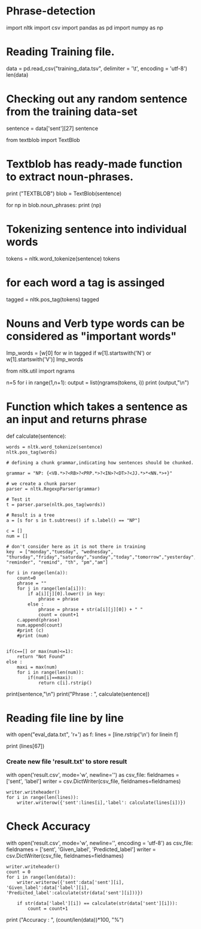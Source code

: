 # Phrase-detection
import nltk
import csv
import pandas as pd
import numpy as np
# Reading Training file.
data = pd.read_csv("training_data.tsv", delimiter = '\t', encoding = 'utf-8')
len(data)
# Checking out any random sentence from the training data-set
sentence = data['sent'][27]
sentence

from textblob import TextBlob

# Textblob has ready-made function to extract noun-phrases.
print ("TEXTBLOB")
blob = TextBlob(sentence)

for np in blob.noun_phrases:
    print (np)
    
# Tokenizing sentence into individual words
tokens = nltk.word_tokenize(sentence)
tokens

# for each word a tag is assinged
tagged = nltk.pos_tag(tokens)
tagged

# Nouns and Verb type words can be considered as "important words"
Imp_words = [w[0] for w in tagged if w[1].startswith('N') or w[1].startswith('V')]
Imp_words

from nltk.util import ngrams

n=5
for i in range(1,n+1):
    output = list(ngrams(tokens, i))
    print (output,"\n")
    
# Function which takes a sentence as an input and returns phrase

def calculate(sentence):
    
    words = nltk.word_tokenize(sentence)
    nltk.pos_tag(words)
    
    # defining a chunk grammar,indicating how sentences should be chunked. 
    
    grammar = "NP: {<VB.*>?<RB>?<PRP.*>?<IN>?<DT>?<JJ.*>*<NN.*>+}"
    
    # we create a chunk parser
    parser = nltk.RegexpParser(grammar)
    
    # Test it 
    t = parser.parse(nltk.pos_tag(words))
    
    # Result is a tree 
    a = [s for s in t.subtrees() if s.label() == "NP"]
    
    c = []
    num = []
    
    # don't consider here as it is not there in training
    key  = ["monday","tuesday", "wednesday", "thursday","friday","saturday","sunday","today","tomorrow","yesterday", "reminder", "remind", "th", "pm","am"]
    
    for i in range(len(a)):
        count=0
        phrase = ""
        for j in range(len(a[i])):
            if a[i][j][0].lower() in key:
                phrase = phrase
            else :
                phrase = phrase + str(a[i][j][0]) + " "
                count = count+1
        c.append(phrase)
        num.append(count)
        #print (c)
        #print (num)
       
    
    if(c==[] or max(num)<=1):
        return "Not Found"
    else :
        maxi = max(num)
        for i in range(len(num)):
            if(num[i]==maxi):
                return c[i].rstrip()
                
 
print(sentence,"\n") 
print("Phrase  :   ", calculate(sentence))


# Reading file line by line 
with open("eval_data.txt", 'r+') as f:
    lines = [line.rstrip('\n') for linein f]
    
print (lines[67])

### Create new file 'result.txt' to store result

with open('result.csv', mode='w', newline='') as csv_file:
    fieldnames = ['sent', 'label']
    writer = csv.DictWriter(csv_file, fieldnames=fieldnames)
    
    writer.writeheader()
    for i in range(len(lines)):
        writer.writerow({'sent':lines[i],'label': calculate(lines[i])})
# Check Accuracy
with open('result.csv', mode='w', newline='', encoding = 'utf-8') as csv_file:
    fieldnames = ['sent', 'Given_label', 'Predicted_label']
    writer = csv.DictWriter(csv_file, fieldnames=fieldnames)
    
    writer.writeheader()
    count = 0
    for i in range(len(data)):
        writer.writerow({'sent':data['sent'][i], 'Given_label':data['label'][i], 'Predicted_label':calculate(str(data['sent'][i]))})
        
        if str(data['label'][i]) == calculate(str(data['sent'][i])):
            count = count+1
            
print ("Accuracy : ", (count/len(data))*100, "%")
   
